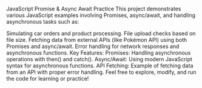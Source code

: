 JavaScript Promise & Async Await Practice
This project demonstrates various JavaScript examples involving Promises, async/await, and handling asynchronous tasks such as:

Simulating car orders and product processing.
File upload checks based on file size.
Fetching data from external APIs (like Pokémon API) using both Promises and async/await.
Error handling for network responses and asynchronous functions.
Key Features:
Promises: Handling asynchronous operations with then() and catch().
Async/Await: Using modern JavaScript syntax for asynchronous functions.
API Fetching: Example of fetching data from an API with proper error handling.
Feel free to explore, modify, and run the code for learning or practice!
